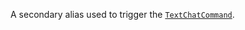 A secondary alias used to trigger the [`TextChatCommand`](https://create.roblox.com/docs/reference/engine/classes/TextChatCommand).